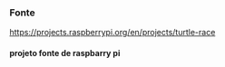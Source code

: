 ### Fonte 
https://projects.raspberrypi.org/en/projects/turtle-race

#### projeto fonte de raspbarry pi
